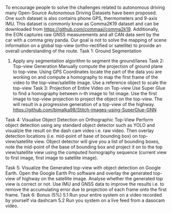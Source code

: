 
To encourage people to solve the challenges related to autonomous driving many Open-Source
Autonomous Driving Datasets have been proposed. One such dataset is also contains phone GPS,
thermometers and 9-axis IMU. This dataset is commonly know as Comma2K19 dataset and can be
downloaded from https://github.com/commaai/comma2k19. Additionally, the EON captures raw
GNSS measurements and all CAN data sent by the car with a comma grey panda. Our goal is not
to solve the mapping of scene information on a global top-view (ortho-rectified or satellite) to
provide an overall understanding of the route.
Task 1: Ground Segmentation
1. Apply any segmentation algorithm to segment the ground/lanes
Task 2: Top-view Generation
Manually compute the projection of ground plane to top-view. Using GPS Coordinates locate the
part of the data you are working on and compute a homography to map the first frame of the
video to the top-view/satellite image. Use a reference object to scale the top-view
Task 3: Projection of Entire Video on Top-view
Use Super Glue to find a homography between n-th image to 1st image. Use the first image to
top-view projection to project the object on the top-view. The will result in a progressive
generation of a top-view of the highway.
https://github.com/bimalka98/Stitch-images-using-SuperGlue-GNN

Task 4: Visualise Object Detection on Orthographic Top-View
Perform object detection using any standard object detector such as YOLO and visualzie the
result on the dash cam video i.e. raw video. Then overlay detection locations (i.e. mid-point of
base of bounding box) on top-view/satellite view. Object detector will give you a list of bounding
boxes, note the mid-point of the base of bounding box and project it on to the top view/satellite
view using the computed homography sequence (current view to first image, first image to
satellite image).

Task 5: Visualize the Generated top-view with object detection on Google Earth.
Open the Google Earth Pro software and overlay the generated top-view of highway on the satellite
image. Analyse whether the generated top view is correct or not. Use IMU and GNSS data to
improve the results i.e. to remove the accumulating error due to projection of each frame onto the
first frame.
Task 6: Bonus (5%)
5.1 Run your entire system on a video recorded by yourself via dashcam
5.2 Run you system on a live feed from a dasocam video.

